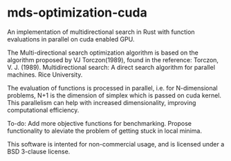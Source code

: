 # mds-optimization-cuda
An implementation of multidirectional search in Rust with function evaluations in parallel on cuda enabled GPU.

The Multi-directional search optimization algorithm is based on the algorithm proposed by VJ
Torczon(1989), found in the reference: 
Torczon, V. J. (1989). Multidirectional search: A direct search algorithm for parallel machines. Rice
University. 

The evaluation of functions is processed in parallel, i.e. for N-dimensional problems, N+1 is the dimension of 
simplex which is passed on cuda kernel. This parallelism can help with increased dimensionality, improving 
computational efficiency. 

To-do: Add more objective functions for benchmarking. Propose functionality to aleviate the problem of getting stuck in local minima.

This software is intented for non-commercial usage, and is licensed under a BSD 3-clause license.
